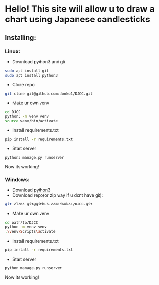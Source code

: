 # Hello! This site will allow u to draw a chart using Japanese candlesticks
## Installing:
### Linux:
- Download python3 and git
```bash
sudo apt install git
sudo apt install python3
```
- Clone repo
```bash
git clone git@github.com:donko1/DJCC.git
```
- Make ur own venv
```bash
cd DJCC
python3 -m venv venv
source venv/bin/activate
```
- Install requirements.txt
```bash
pip install -r requirements.txt
```
- Start server
```bash
python3 manage.py runserver
```
Now its working! 
### Windows:
- Download [python3](https://www.python.org/)
- Download repo(or zip way if u dont have git):
```bash
git clone git@github.com:donko1/DJCC.git
```
- Make ur own venv
```bash
cd path/to/DJCC
python -m venv venv
.\venv\Scripts\activate
```
- Install requirements.txt
```bash
pip install -r requirements.txt
```
- Start server
```bash
python manage.py runserver
```
Now its working! 